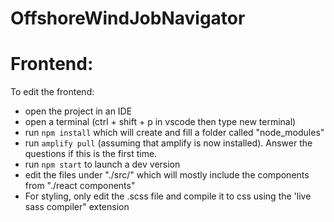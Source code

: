 # OffshoreWindJobNavigator

# Frontend:
To edit the frontend:
- open the project in an IDE
- open a terminal (ctrl + shift + p in vscode then type new terminal)
- run `npm install` which will create and fill a folder called "node_modules"
- run `amplify pull` (assuming that amplify is now installed). Answer the questions if this is the first time.
- run `npm start` to launch a dev version
- edit the files under "./src/" which will mostly include the components from "./react components"
- For styling, only edit the .scss file and compile it to css using the 'live sass compiler" extension
